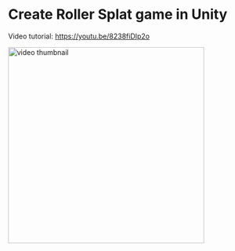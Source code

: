 # Create Roller Splat game in Unity

Video tutorial: https://youtu.be/8238fiDIp2o

<a href="https://youtu.be/8238fiDIp2o"><img alt="video thumbnail" width="400px" src="https://img.youtube.com/vi/8238fiDIp2o/0.jpg" /></a>
